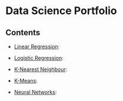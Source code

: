 # Data Science Portfolio


## Contents

* [Linear Regression](https://github.com/yugansh77/myfolio/blob/78a6b217930263442a983518c41d6d1121ec69ad/01.%20ML%20Algos%20coded%20from%20Scratch/01.%20Linear%20Regression%20from%20Scratch.ipynb):
* [Logistic Regression](https://github.com/yugansh77/myfolio/blob/78a6b217930263442a983518c41d6d1121ec69ad/01.%20ML%20Algos%20coded%20from%20Scratch/02.%20Logistic%20Regresion%20from%20Scratch.ipynb):
* [K-Nearest Neighbour](https://github.com/yugansh77/myfolio/blob/78a6b217930263442a983518c41d6d1121ec69ad/01.%20ML%20Algos%20coded%20from%20Scratch/03.%20KNN%20from%20Scratch.ipynb):
* [K-Means](https://github.com/yugansh77/myfolio/blob/78a6b217930263442a983518c41d6d1121ec69ad/01.%20ML%20Algos%20coded%20from%20Scratch/04.%20KMeans%20from%20Scratch.ipynb):

* [Neural Networks](https://github.com/yugansh77/myfolio/blob/78a6b217930263442a983518c41d6d1121ec69ad/02.%20Neural%20Networks%20coded%20from%20Scratch/Neural%20Networks%20from%20Scratch%20using%20Numpy.ipynb):
